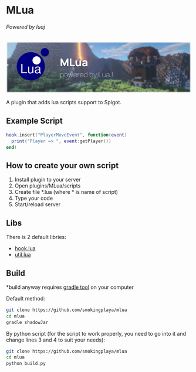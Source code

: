 # MLua
###### Powered by luaj

![header](https://raw.githubusercontent.com/smokingplaya/mlua/main/hat.png)

A plugin that adds lua scripts support to Spigot.

## Example Script
```lua
hook.insert("PlayerMoveEvent", function(event)
  print("Player => ", event:getPlayer())
end)
```

## How to create your own script
1. Install plugin to your server
2. Open plugins/MLua/scripts
3. Create file *.lua (where * is name of script)
4. Type your code
5. Start/reload server

## Libs
There is 2 default libries:
* [hook.lua](https://github.com/smokingplaya/mlua/blob/main/src/main/resources/hook.lua)
* [util.lua](https://github.com/smokingplaya/mlua/blob/main/src/main/resources/util.lua)

## Build
*build anyway requires [gradle tool](https://gradle.org/) on your computer

Default method:
```bash
git clone https://github.com/smokingplaya/mlua
cd mlua
gradle shadowJar
```

By python script (for the script to work properly, you need to go into it and change lines 3 and 4 to suit your needs):

```bash
git clone https://github.com/smokingplaya/mlua
cd mlua
python build.py
```